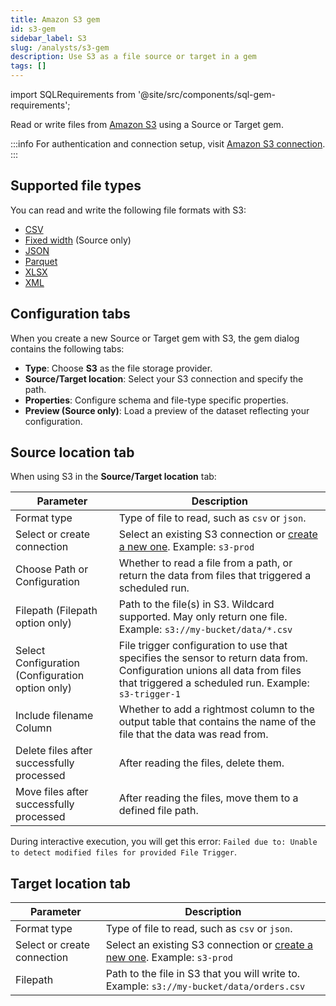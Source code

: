 ```yaml
---
title: Amazon S3 gem
id: s3-gem
sidebar_label: S3
slug: /analysts/s3-gem
description: Use S3 as a file source or target in a gem
tags: []
---
```


import SQLRequirements from '@site/src/components/sql-gem-requirements';

<SQLRequirements
  execution_engine="Prophecy Automate"
  sql_package_name=""
  sql_package_version=""
/>

Read or write files from [Amazon S3](/administration/fabrics/prophecy-fabrics/connections/s3) using a Source or Target gem.

:::info
For authentication and connection setup, visit [Amazon S3 connection](/administration/fabrics/prophecy-fabrics/connections/s3).
:::

## Supported file types

You can read and write the following file formats with S3:

- [CSV](/analysts/csv)
- [Fixed width](/analysts/fixed-width) (Source only)
- [JSON](/analysts/json)
- [Parquet](/analysts/parquet)
- [XLSX](/analysts/xlsx)
- [XML](/analysts/xml)

## Configuration tabs

When you create a new Source or Target gem with S3, the gem dialog contains the following tabs:

- **Type**: Choose **S3** as the file storage provider.
- **Source/Target location**: Select your S3 connection and specify the path.
- **Properties**: Configure schema and file-type specific properties.
- **Preview (Source only)**: Load a preview of the dataset reflecting your configuration.

## Source location tab

When using S3 in the **Source/Target location** tab:

| Parameter                                        | Description                                                                                                                                                                       |
| ------------------------------------------------ | --------------------------------------------------------------------------------------------------------------------------------------------------------------------------------- |
| Format type                                      | Type of file to read, such as `csv` or `json`.                                                                                                                                    |
| Select or create connection                      | Select an existing S3 connection or [create a new one](/administration/fabrics/prophecy-fabrics/connections/s3). Example: `s3-prod`                                               |
| Choose Path or Configuration                     | Whether to read a file from a path, or return the data from files that triggered a scheduled run.                                                                                 |
| Filepath (Filepath option only)                  | Path to the file(s) in S3. Wildcard supported. May only return one file. Example: `s3://my-bucket/data/*.csv`                                                                     |
| Select Configuration (Configuration option only) | File trigger configuration to use that specifies the sensor to return data from. Configuration unions all data from files that triggered a scheduled run. Example: `s3-trigger-1` |
| Include filename Column                          | Whether to add a rightmost column to the output table that contains the name of the file that the data was read from.                                                             |
| Delete files after successfully processed        | After reading the files, delete them.                                                                                                                                             |
| Move files after successfully processed          | After reading the files, move them to a defined file path.                                                                                                                        |

During interactive execution, you will get this error: `Failed due to: Unable to detect modified files for provided File Trigger`.

## Target location tab

| Parameter                   | Description                                                                                                                         |
| --------------------------- | ----------------------------------------------------------------------------------------------------------------------------------- |
| Format type                 | Type of file to read, such as `csv` or `json`.                                                                                      |
| Select or create connection | Select an existing S3 connection or [create a new one](/administration/fabrics/prophecy-fabrics/connections/s3). Example: `s3-prod` |
| Filepath                    | Path to the file in S3 that you will write to. Example: `s3://my-bucket/data/orders.csv`                                            |
